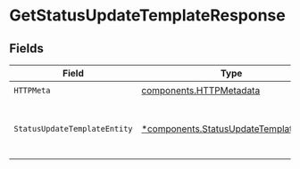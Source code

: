 # GetStatusUpdateTemplateResponse


## Fields

| Field                                                                                           | Type                                                                                            | Required                                                                                        | Description                                                                                     |
| ----------------------------------------------------------------------------------------------- | ----------------------------------------------------------------------------------------------- | ----------------------------------------------------------------------------------------------- | ----------------------------------------------------------------------------------------------- |
| `HTTPMeta`                                                                                      | [components.HTTPMetadata](../../models/components/httpmetadata.md)                              | :heavy_check_mark:                                                                              | N/A                                                                                             |
| `StatusUpdateTemplateEntity`                                                                    | [*components.StatusUpdateTemplateEntity](../../models/components/statusupdatetemplateentity.md) | :heavy_minus_sign:                                                                              | Get a single status update template by ID                                                       |